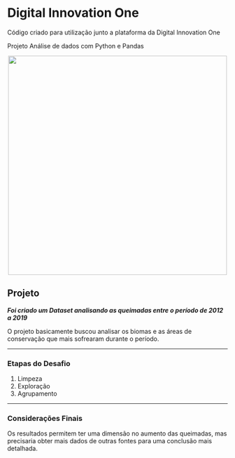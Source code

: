 # Digital Innovation One

Código criado para utilização junto a plataforma da Digital Innovation One

Projeto Análise de dados com Python e Pandas

<p align="center"><img src="./DIO.png" width="500"></p>

## Projeto

__*Foi criado um Dataset analisando as queimadas entre o período de 2012 a 2019*__

O projeto basicamente buscou analisar os biomas e as áreas de conservação que mais sofrearam durante o período. 

---

### Etapas do Desafio

1. Limpeza
1. Exploração
1. Agrupamento


---

### Considerações Finais

Os resultados permitem ter uma dimensão no aumento das queimadas, mas precisaria obter mais dados de outras fontes para uma conclusão mais detalhada.
